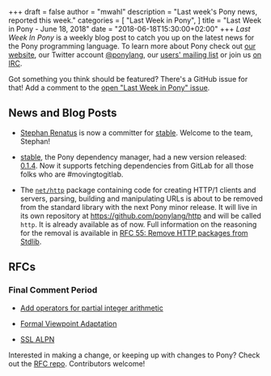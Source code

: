 +++
draft = false
author = "mwahl"
description = "Last week's Pony news, reported this week."
categories = [
    "Last Week in Pony",
]
title = "Last Week in Pony - June 18, 2018"
date = "2018-06-18T15:30:00+02:00"
+++
_Last Week In Pony_ is a weekly blog post to catch you up on the latest news for the Pony programming language. To learn more about Pony check out [our website](ponylang.org), our Twitter account [@ponylang](https://twitter.com/ponylang), our [users' mailing list](https://pony.groups.io/g/user) or join us [on IRC](https://webchat.freenode.net/?channels=%23ponylang). 

Got something you think should be featured? There's a GitHub issue for that! Add a comment to the [open "Last Week in Pony" issue](https://github.com/ponylang/ponylang.github.io/issues?q=is%3Aissue+is%3Aopen+label%3Alast-week-in-pony).
<!--more-->

## News and Blog Posts

- [Stephan Renatus](https://github.com/srenatus) is now a committer for [stable](https://github.com/ponylang/pony-stable). Welcome to the team, Stephan!

- [stable](https://github.com/ponylang/pony-stable), the Pony dependency manager, had a new version released: [0.1.4](https://www.ponylang.org/blog/2018/06/pony-stable-0.1.4-released/).
  Now it supports fetching dependencies from GitLab for all those folks who are #movingtogitlab.

- The [`net/http`](https://stdlib.ponylang.org/net-http--index) package containing code for creating HTTP/1 clients and servers, parsing, building and manipulating URLs is about to be removed from the standard library with the next Pony minor release.
  It will live in its own repository at https://github.com/ponylang/http and will be called `http`. It is already available as of now.
  Full information on the reasoning for the removal is available in [RFC 55: Remove HTTP packages from Stdlib](https://github.com/ponylang/rfcs/blob/master/text/0055-remove-http-server-from-stdlib.md).

## RFCs

### Final Comment Period

- [Add operators for partial integer arithmetic](https://github.com/ponylang/rfcs/pull/125)

- [Formal Viewpoint Adaptation](https://github.com/ponylang/rfcs/pull/122)

- [SSL ALPN](https://github.com/ponylang/rfcs/pull/127)

Interested in making a change, or keeping up with changes to Pony? Check out the [RFC repo](https://github.com/ponylang/rfcs). Contributors welcome!
